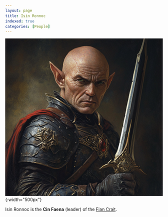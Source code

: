 ```yaml
---
layout: page
title: Isin Ronnoc
indexed: true
categories: [People]
---
```


![Isin Ronnoc](/persons/isin_ronnoc.png){:width="500px"}

Isin Ronnoc is the **Cin Faena** (leader) of the [Fian Crait](/nations/sethai_federation).